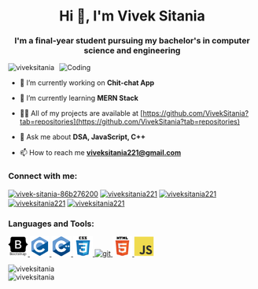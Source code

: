 <!-- 
### Hi there 👋

**VivekSitania/VivekSitania** is a ✨ _special_ ✨ repository because its `README.md` (this file) appears on your GitHub profile.

Here are some ideas to get you started:

- 🔭 I’m currently working on ...
- 🌱 I’m currently learning ...
- 👯 I’m looking to collaborate on ...
- 🤔 I’m looking for help with ...
- 💬 Ask me about ...
- 📫 How to reach me: ...
- 😄 Pronouns: ...
- ⚡ Fun fact: ...
-->

<h1 align="center">Hi 👋, I'm Vivek Sitania</h1>
<h3 align="center">I'm a final-year student pursuing my bachelor's in computer science and engineering</h3>
<img align="right" alt="Coding" width="400" src="https://user-images.githubusercontent.com/55389276/140866485-8fb1c876-9a8f-4d6a-98dc-08c4981eaf70.gif">
<p align="left"> <img src="https://komarev.com/ghpvc/?username=viveksitania&label=Profile%20views&color=0e75b6&style=flat" alt="viveksitania" /> </p>

- 🔭 I’m currently working on **Chit-chat App**

- 🌱 I’m currently learning **MERN Stack**

- 👨‍💻 All of my projects are available at [https://github.com/VivekSitania?tab=repositories](https://github.com/VivekSitania?tab=repositories)

- 💬 Ask me about **DSA, JavaScript, C++**

- 📫 How to reach me **viveksitania221@gmail.com**

<h3 align="left">Connect with me:</h3>
<p align="left">
<a href="https://linkedin.com/in/vivek-sitania-86b276200" target="blank"><img align="center" src="https://raw.githubusercontent.com/rahuldkjain/github-profile-readme-generator/master/src/images/icons/Social/linked-in-alt.svg" alt="vivek-sitania-86b276200" height="30" width="40" /></a>
<a href="https://codesandbox.com/viveksitania221" target="blank"><img align="center" src="https://raw.githubusercontent.com/rahuldkjain/github-profile-readme-generator/master/src/images/icons/Social/codesandbox.svg" alt="viveksitania221" height="30" width="40" /></a>
<a href="https://www.hackerrank.com/viveksitania221" target="blank"><img align="center" src="https://raw.githubusercontent.com/rahuldkjain/github-profile-readme-generator/master/src/images/icons/Social/hackerrank.svg" alt="viveksitania221" height="30" width="40" /></a>
<a href="https://www.leetcode.com/viveksitania221" target="blank"><img align="center" src="https://raw.githubusercontent.com/rahuldkjain/github-profile-readme-generator/master/src/images/icons/Social/leet-code.svg" alt="viveksitania221" height="30" width="40" /></a>
<a href="https://auth.geeksforgeeks.org/user/viveksitania221" target="blank"><img align="center" src="https://raw.githubusercontent.com/rahuldkjain/github-profile-readme-generator/master/src/images/icons/Social/geeks-for-geeks.svg" alt="viveksitania221" height="30" width="40" /></a>
</p>

<h3 align="left">Languages and Tools:</h3>
<p align="left"> <a href="https://getbootstrap.com" target="_blank" rel="noreferrer"> <img src="https://raw.githubusercontent.com/devicons/devicon/master/icons/bootstrap/bootstrap-plain-wordmark.svg" alt="bootstrap" width="40" height="40"/> </a> <a href="https://www.cprogramming.com/" target="_blank" rel="noreferrer"> <img src="https://raw.githubusercontent.com/devicons/devicon/master/icons/c/c-original.svg" alt="c" width="40" height="40"/> </a> <a href="https://www.w3schools.com/cpp/" target="_blank" rel="noreferrer"> <img src="https://raw.githubusercontent.com/devicons/devicon/master/icons/cplusplus/cplusplus-original.svg" alt="cplusplus" width="40" height="40"/> </a> <a href="https://www.w3schools.com/css/" target="_blank" rel="noreferrer"> <img src="https://raw.githubusercontent.com/devicons/devicon/master/icons/css3/css3-original-wordmark.svg" alt="css3" width="40" height="40"/> </a> <a href="https://git-scm.com/" target="_blank" rel="noreferrer"> <img src="https://www.vectorlogo.zone/logos/git-scm/git-scm-icon.svg" alt="git" width="40" height="40"/> </a> <a href="https://www.w3.org/html/" target="_blank" rel="noreferrer"> <img src="https://raw.githubusercontent.com/devicons/devicon/master/icons/html5/html5-original-wordmark.svg" alt="html5" width="40" height="40"/> </a> <a href="https://developer.mozilla.org/en-US/docs/Web/JavaScript" target="_blank" rel="noreferrer"> <img src="https://raw.githubusercontent.com/devicons/devicon/master/icons/javascript/javascript-original.svg" alt="javascript" width="40" height="40"/> </a> </p>
<p><img width="400" align="left" src="https://github-readme-streak-stats.herokuapp.com/?user=viveksitania&" alt="viveksitania" /></p>

<p>&nbsp;<img width="400" align="left" src="https://github-readme-stats.vercel.app/api?username=viveksitania&show_icons=true&locale=en" alt="viveksitania" /></p>


